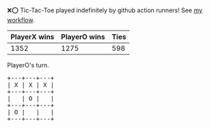 :x::o: Tic-Tac-Toe played indefinitely by github action runners! See [my workflow](.github/workflows/play.yaml).

|PlayerX wins|PlayerO wins|Ties|
|-|-|-|
|1352|1275|598|

PlayerO's turn.

<pre>
+---+---+---+
| X | X | X |
+---+---+---+
|   | O |   |
+---+---+---+
| O |   |   |
+---+---+---+
</pre>